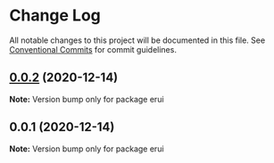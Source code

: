 # Change Log

All notable changes to this project will be documented in this file.
See [Conventional Commits](https://conventionalcommits.org) for commit guidelines.

## [0.0.2](https://github.com/zwsf/erui/compare/erui@0.0.1...erui@0.0.2) (2020-12-14)

**Note:** Version bump only for package erui





## 0.0.1 (2020-12-14)

**Note:** Version bump only for package erui
